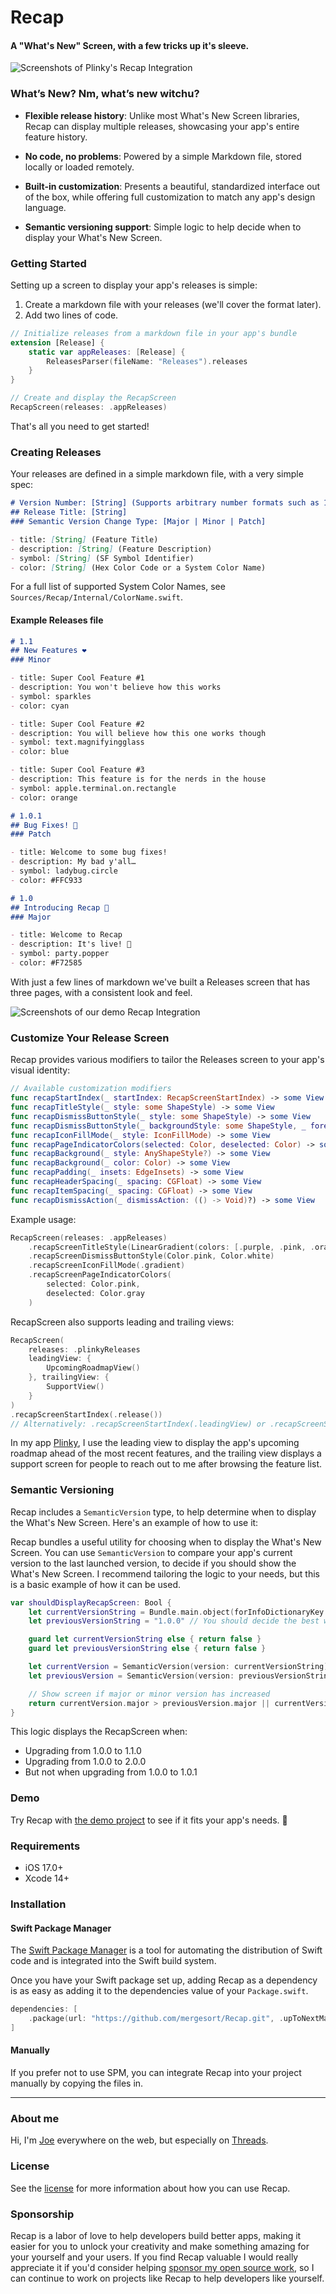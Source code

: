 # Recap

#### A "What's New" Screen, with a few tricks up it's sleeve.

![Screenshots of Plinky's Recap Integration](Images/plinky-screens.png)

### What’s New? Nm, what’s new witchu?

- **Flexible release history**: Unlike most What's New Screen libraries, Recap can display multiple releases, showcasing your app's entire feature history.

- **No code, no problems**: Powered by a simple Markdown file, stored locally or loaded remotely.

- **Built-in customization**: Presents a beautiful, standardized interface out of the box, while offering full customization to match any app's design language.

- **Semantic versioning support**: Simple logic to help decide when to display your What's New Screen.

### Getting Started

Setting up a screen to display your app's releases is simple:
1. Create a markdown file with your releases (we'll cover the format later).
2. Add two lines of code.

```swift
// Initialize releases from a markdown file in your app's bundle
extension [Release] {
    static var appReleases: [Release] {
        ReleasesParser(fileName: "Releases").releases
    }
}

// Create and display the RecapScreen
RecapScreen(releases: .appReleases)
```

That's all you need to get started!

### Creating Releases

Your releases are defined in a simple markdown file, with a very simple spec:
```markdown
# Version Number: [String] (Supports arbitrary number formats such as 1, 1.0, or 1.0.0)
## Release Title: [String]
### Semantic Version Change Type: [Major | Minor | Patch]

- title: [String] (Feature Title)
- description: [String] (Feature Description)
- symbol: [String] (SF Symbol Identifier)
- color: [String] (Hex Color Code or a System Color Name)
```

For a full list of supported System Color Names, see `Sources/Recap/Internal/ColorName.swift`.

#### Example Releases file

```markdown
# 1.1
## New Features ❤️
### Minor

- title: Super Cool Feature #1
- description: You won't believe how this works
- symbol: sparkles
- color: cyan

- title: Super Cool Feature #2
- description: You will believe how this one works though
- symbol: text.magnifyingglass
- color: blue

- title: Super Cool Feature #3
- description: This feature is for the nerds in the house
- symbol: apple.terminal.on.rectangle
- color: orange

# 1.0.1
## Bug Fixes! 🐛
### Patch

- title: Welcome to some bug fixes!
- description: My bad y'all…
- symbol: ladybug.circle
- color: #FFC933

# 1.0
## Introducing Recap 🥳
### Major

- title: Welcome to Recap
- description: It's live! 🥰
- symbol: party.popper
- color: #F72585
```

With just a few lines of markdown we've built a Releases screen that has three pages, with a consistent look and feel.

![Screenshots of our demo Recap Integration](Images/demo-screens.png)

### Customize Your Release Screen

Recap provides various modifiers to tailor the Releases screen to your app's visual identity:

```swift
// Available customization modifiers
func recapStartIndex(_ startIndex: RecapScreenStartIndex) -> some View
func recapTitleStyle(_ style: some ShapeStyle) -> some View
func recapDismissButtonStyle(_ style: some ShapeStyle) -> some View
func recapDismissButtonStyle(_ backgroundStyle: some ShapeStyle, _ foregroundStyle: some ShapeStyle) -> some View
func recapIconFillMode(_ style: IconFillMode) -> some View
func recapPageIndicatorColors(selected: Color, deselected: Color) -> some View
func recapBackground(_ style: AnyShapeStyle?) -> some View
func recapBackground(_ color: Color) -> some View
func recapPadding(_ insets: EdgeInsets) -> some View
func recapHeaderSpacing(_ spacing: CGFloat) -> some View
func recapItemSpacing(_ spacing: CGFloat) -> some View
func recapDismissAction(_ dismissAction: (() -> Void)?) -> some View
```

Example usage:

```swift
RecapScreen(releases: .appReleases)
    .recapScreenTitleStyle(LinearGradient(colors: [.purple, .pink, .orange, .yellow], startPoint: .topLeading, endPoint: .bottomTrailing))
    .recapScreenDismissButtonStyle(Color.pink, Color.white)
    .recapScreenIconFillMode(.gradient)
    .recapScreenPageIndicatorColors(
        selected: Color.pink,
        deselected: Color.gray
    )
```

RecapScreen also supports leading and trailing views:

```swift
RecapScreen(
    releases: .plinkyReleases
    leadingView: {
        UpcomingRoadmapView()
    }, trailingView: {
        SupportView()
    }
)
.recapScreenStartIndex(.release())
// Alternatively: .recapScreenStartIndex(.leadingView) or .recapScreenStartIndex(.trailingView)
```

In my app [Plinky](https://plinky.app), I use the leading view to display the app's upcoming roadmap ahead of the most recent features, and the trailing view displays a support screen for people to reach out to me after browsing the feature list.

### Semantic Versioning

Recap includes a `SemanticVersion` type, to help determine when to display the What's New Screen. Here's an example of how to use it:

Recap bundles a useful utility for choosing when to display the What's New Screen. You can use `SemanticVersion` to compare your app's current version to the last launched version, to decide if you should show the What's New Screen. I recommend tailoring the logic to your needs, but this is a basic example of how it can be used.

```swift
var shouldDisplayRecapScreen: Bool {
    let currentVersionString = Bundle.main.object(forInfoDictionaryKey: "CFBundleShortVersionString") as? String
    let previousVersionString = "1.0.0" // You should decide the best way to store the user's last launched version number, UserDefaults is a useful option.

    guard let currentVersionString else { return false }
    guard let previousVersionString else { return false }

    let currentVersion = SemanticVersion(version: currentVersionString)
    let previousVersion = SemanticVersion(version: previousVersionString)

    // Show screen if major or minor version has increased
    return currentVersion.major > previousVersion.major || currentVersion.minor > previousVersion.minor
}
```

This logic displays the RecapScreen when:
- Upgrading from 1.0.0 to 1.1.0
- Upgrading from 1.0.0 to 2.0.0
- But not when upgrading from 1.0.0 to 1.0.1

### Demo

Try Recap with [the demo project](https://github.com/mergesort/Recap/tree/main/Demo) to see if it fits your app's needs. 📱

### Requirements

- iOS 17.0+
- Xcode 14+

### Installation

#### Swift Package Manager

The [Swift Package Manager](https://www.swift.org/package-manager) is a tool for automating the distribution of Swift code and is integrated into the Swift build system.

Once you have your Swift package set up, adding Recap as a dependency is as easy as adding it to the dependencies value of your `Package.swift`.

```swift
dependencies: [
    .package(url: "https://github.com/mergesort/Recap.git", .upToNextMajor(from: "1.0.0"))
]
```

#### Manually

If you prefer not to use SPM, you can integrate Recap into your project manually by copying the files in.

---

### About me

Hi, I'm [Joe](http://fabisevi.ch) everywhere on the web, but especially on [Threads](https://threads.net/@mergesort).

### License

See the [license](LICENSE) for more information about how you can use Recap.

### Sponsorship

Recap is a labor of love to help developers build better apps, making it easier for you to unlock your creativity and make something amazing for your yourself and your users. If you find Recap valuable I would really appreciate it if you'd consider helping [sponsor my open source work](https://github.com/sponsors/mergesort), so I can continue to work on projects like Recap to help developers like yourself.
